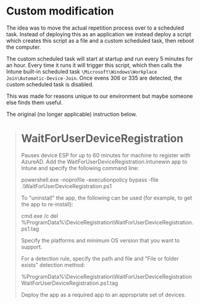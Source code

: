 # Custom modification
The idea was to move the actual repetition process over to a scheduled task. Instead of deploying this as an application we instead deploy a script which creates this script as a file and a custom scheduled task, then reboot the computer.

The custom scheduled task will start at startup and run every 5 minutes for an hour. Every time it runs it will trigger this script, which then calls the Intune built-in scheduled task `\Microsoft\Windows\Workplace Join\Automatic-Device-Join`. Once evens 306 or 335 are detected, the custom scheduled task is disabled.

This was made for reasons unique to our environment but maybe someone else finds them useful. 

The original (no longer applicable) instruction below.

> # WaitForUserDeviceRegistration
> Pauses device ESP for up to 60 minutes for machine to register with AzureAD.
> Add the WaitForUserDeviceRegistration.intunewin app to Intune and specify the following command line:
> 
> powershell.exe -noprofile -executionpolicy bypass -file .\WaitForUserDeviceRegistration.ps1
> 
> To "uninstall" the app, the following can be used (for example, to get the app to re-install):
> 
> cmd.exe /c del %ProgramData%\DeviceRegistration\WaitForUserDeviceRegistration.ps1.tag
> 
> Specify the platforms and minimum OS version that you want to support.
> 
> For a detection rule, specify the path and file and "File or folder exists" detection method:
> 
> %ProgramData%\DeviceRegistration\WaitForUserDeviceRegistration
> WaitForUserDeviceRegistration.ps1.tag
> 
> Deploy the app as a required app to an appropriate set of devices.
